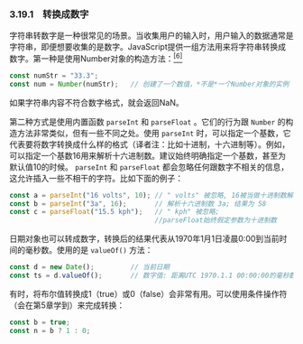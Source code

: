 ### 3.19.1　转换成数字

字符串转数字是一种很常见的场景。当收集用户的输入时，用户输入的数据通常是字符串，即便想要收集的是数字。JavaScript提供一组方法用来将字符串转换成数字。第一种是使用Number对象的构造方法：<a class="my_markdown" href="['#anchor36']"><sup class="my_markdown">[6]</sup></a>

```javascript
const numStr = "33.3";
const num = Number(numStr);   // 创建了一个数值，*不是*一个Number对象的实例
```

如果字符串内容不符合数字格式，就会返回NaN。

第二种方式是使用内置函数 `parseInt` 和 `parseFloat` 。它们的行为跟 `Number` 的构造方法非常类似，但有一些不同之处。使用 `parseInt` 时，可以指定一个基数，它代表要将数字转换成什么样的格式（译者注：比如十进制，十六进制等）。例如，可以指定一个基数16用来解析十六进制数。建议始终明确指定一个基数，甚至为默认值10的时候。 `parseInt` 和 `parseFloat` 都会忽略任何跟数字不相关的信息，这允许插入一些不相干的字符。比如下面的例子：

```javascript
const a = parseInt("16 volts", 10); // " volts" 被忽略, 16被当做十进制数解析
const b = parseInt("3a", 16);       // 解析十六进制数 3a; 结果为 58
const c = parseFloat("15.5 kph");   // " kph" 被忽略; 
                                    //parseFloat始终假定参数为十进制数
```

日期对象也可以转成数字，转换后的结果代表从1970年1月1日凌晨0:00到当前时间的毫秒数。使用的是 `valueOf()` 方法：

```javascript
const d = new Date();         // 当前日期
const ts = d.valueOf();       // 数字值: 距离UTC 1970.1.1 00:00:00的毫秒数
```

有时，将布尔值转换成1（true）或0（false）会非常有用。可以使用条件操作符（会在第5章学到）来完成转换：

```javascript
const b = true;
const n = b ? 1 : 0;
```

